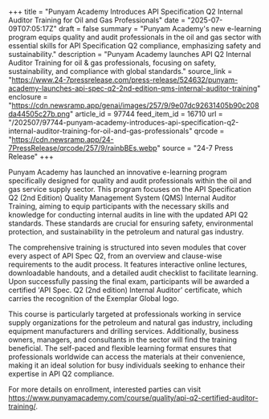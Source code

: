 +++
title = "Punyam Academy Introduces API Specification Q2 Internal Auditor Training for Oil and Gas Professionals"
date = "2025-07-09T07:05:17Z"
draft = false
summary = "Punyam Academy's new e-learning program equips quality and audit professionals in the oil and gas sector with essential skills for API Specification Q2 compliance, emphasizing safety and sustainability."
description = "Punyam Academy launches API Q2 Internal Auditor Training for oil & gas professionals, focusing on safety, sustainability, and compliance with global standards."
source_link = "https://www.24-7pressrelease.com/press-release/524632/punyam-academy-launches-api-spec-q2-2nd-edition-qms-internal-auditor-training"
enclosure = "https://cdn.newsramp.app/genai/images/257/9/9e07dc92631405b90c208da44505c27b.png"
article_id = 97744
feed_item_id = 16710
url = "/202507/97744-punyam-academy-introduces-api-specification-q2-internal-auditor-training-for-oil-and-gas-professionals"
qrcode = "https://cdn.newsramp.app/24-7PressRelease/qrcode/257/9/rainbBEs.webp"
source = "24-7 Press Release"
+++

<p>Punyam Academy has launched an innovative e-learning program specifically designed for quality and audit professionals within the oil and gas service supply sector. This program focuses on the API Specification Q2 (2nd Edition) Quality Management System (QMS) Internal Auditor Training, aiming to equip participants with the necessary skills and knowledge for conducting internal audits in line with the updated API Q2 standards. These standards are crucial for ensuring safety, environmental protection, and sustainability in the petroleum and natural gas industry.</p><p>The comprehensive training is structured into seven modules that cover every aspect of API Spec Q2, from an overview and clause-wise requirements to the audit process. It features interactive online lectures, downloadable handouts, and a detailed audit checklist to facilitate learning. Upon successfully passing the final exam, participants will be awarded a certified 'API Spec. Q2 (2nd edition) Internal Auditor' certificate, which carries the recognition of the Exemplar Global logo.</p><p>This course is particularly targeted at professionals working in service supply organizations for the petroleum and natural gas industry, including equipment manufacturers and drilling services. Additionally, business owners, managers, and consultants in the sector will find the training beneficial. The self-paced and flexible learning format ensures that professionals worldwide can access the materials at their convenience, making it an ideal solution for busy individuals seeking to enhance their expertise in API Q2 compliance.</p><p>For more details on enrollment, interested parties can visit <a href='https://www.punyamacademy.com/course/quality/api-q2-certified-auditor-training/' rel='nofollow' target='_blank'>https://www.punyamacademy.com/course/quality/api-q2-certified-auditor-training/</a>.</p>